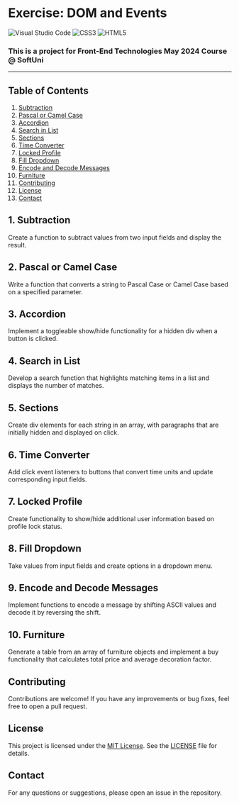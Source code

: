 # Exercise: DOM and Events
![Visual Studio Code](https://img.shields.io/badge/Visual_Studio_Code-0078D4?style=for-the-badge&logo=visual%20studio%20code&logoColor=white)
![CSS3](https://img.shields.io/badge/CSS3-1572B6?style=for-the-badge&logo=css3&logoColor=white)
![HTML5](https://img.shields.io/badge/HTML5-E34F26?style=for-the-badge&logo=html5&logoColor=white)

### This is a project for Front-End Technologies May 2024 Course @ SoftUni
---

## Table of Contents
1. [Subtraction](#1-subtraction)
2. [Pascal or Camel Case](#2-pascal-or-camel-case)
3. [Accordion](#3-accordion)
4. [Search in List](#4-search-in-list)
5. [Sections](#5-sections)
6. [Time Converter](#6-time-converter)
7. [Locked Profile](#7-locked-profile)
8. [Fill Dropdown](#8-fill-dropdown)
9. [Encode and Decode Messages](#9-encode-and-decode-messages)
10. [Furniture](#10-furniture)
11. [Contributing](#Contributing)
12. [License](#License)
13. [Contact](#Contact)

## 1. Subtraction
Create a function to subtract values from two input fields and display the result.

## 2. Pascal or Camel Case
Write a function that converts a string to Pascal Case or Camel Case based on a specified parameter.

## 3. Accordion
Implement a toggleable show/hide functionality for a hidden div when a button is clicked.

## 4. Search in List
Develop a search function that highlights matching items in a list and displays the number of matches.

## 5. Sections
Create div elements for each string in an array, with paragraphs that are initially hidden and displayed on click.

## 6. Time Converter
Add click event listeners to buttons that convert time units and update corresponding input fields.

## 7. Locked Profile
Create functionality to show/hide additional user information based on profile lock status.

## 8. Fill Dropdown
Take values from input fields and create options in a dropdown menu.

## 9. Encode and Decode Messages
Implement functions to encode a message by shifting ASCII values and decode it by reversing the shift.

## 10. Furniture
Generate a table from an array of furniture objects and implement a buy functionality that calculates total price and average decoration factor.

## Contributing
Contributions are welcome! If you have any improvements or bug fixes, feel free to open a pull request.

## License
This project is licensed under the [MIT License](LICENSE). See the [LICENSE](LICENSE) file for details.

## Contact
For any questions or suggestions, please open an issue in the repository.

